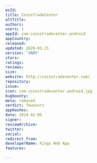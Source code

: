 ```yaml
---
wsId: 
title: CoinsTradeCenter
altTitle: 
authors: 
users: 1
appId: com.coinstradecenter.android
appCountry: 
released: 
updated: 2020-01-21
version: 'VARY'
stars: 
ratings: 
reviews: 
size: 
website: http://coinstradecenter.com/
repository: 
issue: 
icon: com.coinstradecenter.android.jpg
bugbounty: 
meta: removed
verdict: fewusers
appHashes: 
date: 2024-02-05
signer: 
reviewArchive: 
twitter: 
social: 
redirect_from: 
developerName: Kings Web App
features: 

---
```


